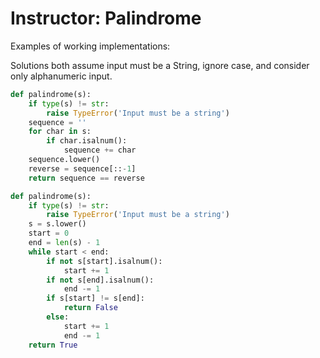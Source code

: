 # Instructor: Palindrome

Examples of working implementations:

Solutions both assume input must be a String, ignore case, and consider only alphanumeric input.

```python
def palindrome(s):
    if type(s) != str:
        raise TypeError('Input must be a string')
    sequence = ''
    for char in s:
        if char.isalnum():
            sequence += char
    sequence.lower() 
    reverse = sequence[::-1]
    return sequence == reverse
```

```python
def palindrome(s):
    if type(s) != str:
        raise TypeError('Input must be a string')
    s = s.lower()
    start = 0
    end = len(s) - 1
    while start < end:
        if not s[start].isalnum():
            start += 1
        if not s[end].isalnum():
            end -= 1
        if s[start] != s[end]:
            return False
        else:
            start += 1
            end -= 1
    return True
```